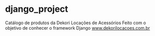# django_project

Catálogo de produtos da Dekori Locações de Acessórios
Feito com o objetivo de conhecer o framework Django
www.dekorilocacoes.com.br
